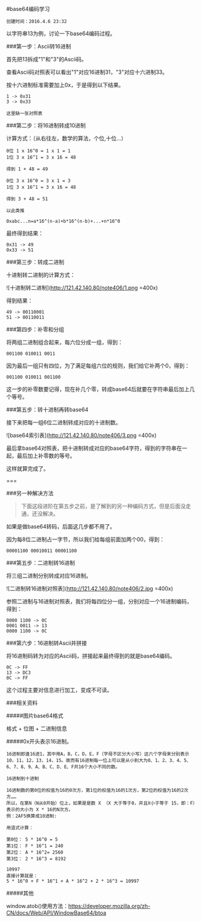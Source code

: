 
#base64编码学习

	创建时间：2016.4.6 23:32

以字符串13为例，讨论一下base64编码过程。

###第一步：Ascii转16进制

首先把13拆成"1"和"3"的Ascii码。

查看Ascii码对照表可以看出"1"对应16进制31，"3"对应十六进制33。

按十六进制标准需要加上0x，于是得到以下结果。

```
1 -> 0x31
3 -> 0x33
```

`这里缺一张对照表`

###第二步：将16进制转成10进制

计算方式：（从右往左，数学的算法，个位,十位...）

```
0位 1 x 16^0 = 1 x 1 = 1
1位 3 x 16^1 = 3 x 16 = 48

得到 1 + 48 = 49

0位 3 x 16^0 = 3 x 1 = 3
1位 3 x 16^1 = 3 x 16 = 48

得到 3 + 48 = 51

以此类推

0xabc...n=a*16^(n-a)+b*16^(n-b)+...+n*16^0
````

最终得到结果：

```
0x31 -> 49
0x33 -> 51
```

###第三步：转成二进制

十进制转二进制的计算方式：

![十进制转二进制](http://121.42.140.80/note406/1.png =400x)

得到结果：

```
49 -> 00110001
51 -> 00110011
```

###第四步：补零和分组

将两组二进制组合起来，每六位分成一组，得到：

`001100 010011 0011`

因为最后一组只有四位，为了满足每组六位的规则，我们给它补两个0，得到：

`001100 010011 001100`

这一步的补零数要记得，现在补几个零，转成base64后就要在字符串最后加上几个等号。

###第五步：转十进制再转base64

接下来把每一组6位二进制转成对应的十进制数。

![base64索引表](http://121.42.140.80/note406/3.png =400x)

最后拿base64对照表，把十进制转成对应的base64字符，得到的字符串在一起，最后加上补零数的等号。

这样就算完成了。

===

###另一种解决方法

>下面这段进阶在第五步之前，是了解到的另一种编码方式，但是后面没走通，还没解决。

如果是做base64转码，后面这几步都不用了。

因为每8位二进制占一字节，所以我们给每组前面加两个00，得到：

`00001100 00010011 00001100`

###第五步：二进制转16进制

将三组二进制分别转成对应16进制。

![二进制转16进制对照表](http://121.42.140.80/note406/2.jpg =400x)

参照二进制与16进制对照表，我们将每四位分一组，分别对应一个16进制编码，得到：

```
0000 1100 -> 0C
0001 0011 -> 13
0000 1100 -> 0C
```

###第六步：16进制转Ascii并拼接

将16进制码转为对应的Ascii码，拼接起来最终得到的就是base64编码。

```
0C -> FF
13 -> DC3
0C -> FF
```

这个过程主要对信息进行加工，变成不可读。

###相关资料

#####图片base64格式

格式 + 位图 + 二进制信息


#####0x开头表示16进制。

```
16进制即逢16进1，其中用A，B，C，D，E，F（字母不区分大小写）这六个字母来分别表示10，11，12，13，14，15。故而有16进制每一位上可以是从小到大为0、1、2、3、4、5、6、7、8、9、A、B、C、D、E、F共16个大小不同的数。

16进制到十进制

16进制数的第0位的权值为16的0次方，第1位的权值为16的1次方，第2位的权值为16的2次方……
所以，在第N（N从0开始）位上，如果是是数 X （X 大于等于0，并且X小于等于 15，即：F）表示的大小为 X * 16的N次方。
例：2AF5换算成10进制:

用竖式计算：

第0位： 5 * 16^0 = 5
第1位： F * 16^1 = 240
第2位： A * 16^2= 2560
第3位： 2 * 16^3 = 8192

10997
直接计算就是：
5 * 16^0 + F * 16^1 + A * 16^2 + 2 * 16^3 = 10997
```

#####其他

window.atob()使用方法：https://developer.mozilla.org/zh-CN/docs/Web/API/WindowBase64/btoa

